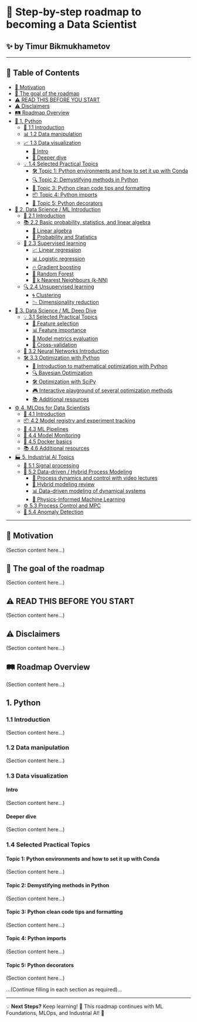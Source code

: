 # 🚀 Step-by-step roadmap to becoming a Data Scientist

## ✨ by Timur Bikmukhametov

---

## 📌 Table of Contents
- [🎯 Motivation](#motivation)
- [🎯 The goal of the roadmap](#the-goal-of-the-roadmap)
- [⚠️ READ THIS BEFORE YOU START](#read-this-before-you-start)
- [⚠️ Disclaimers](#disclaimers)
- [🛤️ Roadmap Overview](#roadmap-overview)
- [🐍 1. Python](#1-python)
  - [🚀 1.1 Introduction](#11-introduction)
  - [📊 1.2 Data manipulation](#12-data-manipulation)
  - [📈 1.3 Data visualization](#13-data-visualization)
    - [📌 Intro](#intro)
    - [📌 Deeper dive](#deeper-dive)
  - [💡 1.4 Selected Practical Topics](#14-selected-practical-topics)
    - [🛠️ Topic 1: Python environments and how to set it up with Conda](#topic-1-python-environments-and-how-to-set-it-up-with-conda)
    - [🔍 Topic 2: Demystifying methods in Python](#topic-2-demystifying-methods-in-python)
    - [🧹 Topic 3: Python clean code tips and formatting](#topic-3-python-clean-code-tips-and-formatting)
    - [📦 Topic 4: Python imports](#topic-4-python-imports)
    - [🔗 Topic 5: Python decorators](#topic-5-python-decorators)
- [🤖 2. Data Science / ML Introduction](#2-data-science--ml-introduction)
  - [🔰 2.1 Introduction](#21-introduction)
  - [📚 2.2 Basic probability, statistics, and linear algebra](#22-basic-probability-statistics-and-linear-algebra)
    - [📏 Linear algebra](#linear-algebra)
    - [🎲 Probability and Statistics](#probability-and-statistics)
  - [🧠 2.3 Supervised learning](#23-supervised-learning)
    - [📈 Linear regression](#linear-regression)
    - [📊 Logistic regression](#logistic-regression)
    - [🔥 Gradient boosting](#gradient-boosting)
    - [🌲 Random Forest](#random-forest)
    - [📍 k Nearest Neighbours (k-NN)](#k-nearest-neighbours-k-nn)
  - [🔍 2.4 Unsupervised learning](#24-unsupervised-learning)
    - [🌀 Clustering](#clustering)
    - [📉 Dimensionality reduction](#dimensionality-reduction)
- [🔬 3. Data Science / ML Deep Dive](#3-data-science--ml-deep-dive)
  - [💡 3.1 Selected Practical Topics](#31-selected-practical-topics)
    - [🎯 Feature selection](#feature-selection)
    - [📊 Feature importance](#feature-importance)
    - [📏 Model metrics evaluation](#model-metrics-evaluation)
    - [🔄 Cross-validation](#cross-validation)
  - [🧠 3.2 Neural Networks Introduction](#32-neural-networks-introduction)
  - [🛠️ 3.3 Optimization with Python](#33-optimization-with-python)
    - [📖 Introduction to mathematical optimization with Python](#introduction-to-mathematical-optimization-with-python)
    - [🔍 Bayesian Optimization](#bayesian-optimization)
    - [🛠️ Optimization with SciPy](#optimization-with-scipy)
    - [🎮 Interactive playground of several optimization methods](#interactive-playground-of-several-optimization-methods)
    - [📚 Additional resources](#additional-resources)
- [⚙️ 4. MLOps for Data Scientists](#4-mlops-for-data-scientists)
  - [🔰 4.1 Introduction](#41-introduction)
  - [📦 4.2 Model registry and experiment tracking](#42-model-registry-and-experiment-tracking)
  - [🔄 4.3 ML Pipelines](#43-ml-pipelines)
  - [📡 4.4 Model Monitoring](#44-model-monitoring)
  - [🐳 4.5 Docker basics](#45-docker-basics)
  - [📚 4.6 Additional resources](#46-additional-resources)
- [🏭 5. Industrial AI Topics](#5-industrial-ai-topics)
  - [📡 5.1 Signal processing](#51-signal-processing)
  - [🔬 5.2 Data-driven / Hybrid Process Modeling](#52-data-driven--hybrid-process-modeling)
    - [🎥 Process dynamics and control with video lectures](#process-dynamics-and-control-with-video-lectures)
    - [📖 Hybrid modeling review](#hybrid-modeling-review)
    - [📊 Data-driven modeling of dynamical systems](#data-driven-modeling-of-dynamical-systems)
    - [🧠 Physics-Informed Machine Learning](#physics-informed-machine-learning)
  - [⚙️ 5.3 Process Control and MPC](#53-process-control-and-mpc)
  - [🚨 5.4 Anomaly Detection](#54-anomaly-detection)

---

## 🎯 Motivation
(Section content here...)

## 🎯 The goal of the roadmap
(Section content here...)

## ⚠️ READ THIS BEFORE YOU START
(Section content here...)

## ⚠️ Disclaimers
(Section content here...)

## 🛤️ Roadmap Overview
(Section content here...)

## 1. Python
### 1.1 Introduction
(Section content here...)

### 1.2 Data manipulation
(Section content here...)

### 1.3 Data visualization
#### Intro
(Section content here...)

#### Deeper dive
(Section content here...)

### 1.4 Selected Practical Topics
#### Topic 1: Python environments and how to set it up with Conda
(Section content here...)

#### Topic 2: Demystifying methods in Python
(Section content here...)

#### Topic 3: Python clean code tips and formatting
(Section content here...)

#### Topic 4: Python imports
(Section content here...)

#### Topic 5: Python decorators
(Section content here...)

...(Continue filling in each section as required)...

---

💡 **Next Steps?** Keep learning! 📖 This roadmap continues with ML Foundations, MLOps, and Industrial AI! 🚀
